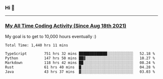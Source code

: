 ### Hi 🙂

---

### <a href="https://wakatime.com/@Eroxl">My All Time Coding Activity (Since Aug 18th 2021)</a>
My goal is to get to 10,000 hours eventually :)
<!--START_SECTION:waka-->

```txt
Total Time: 1,440 hrs 11 mins

TypeScript        751 hrs 32 mins █████████████░░░░░░░░░░░░   52.18 %
Python            147 hrs 50 mins ██▓░░░░░░░░░░░░░░░░░░░░░░   10.27 %
Markdown          118 hrs 42 mins ██░░░░░░░░░░░░░░░░░░░░░░░   08.24 %
Rust              61 hrs 40 mins  █░░░░░░░░░░░░░░░░░░░░░░░░   04.28 %
Java              43 hrs 37 mins  ▓░░░░░░░░░░░░░░░░░░░░░░░░   03.03 %
```

<!--END_SECTION:waka-->
